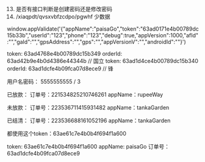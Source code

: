 

13. 是否有接口判断是创建密码还是修改密码
14. /xiaqpdt/qvsxvbfzcdpo/pgwhf 少数据



window.appValidate('{"appName":"paisaGo","token":"63ad0171e4b00789dc15b33b","userId":"123","phone":"123","debug":true,"appVersion":1000,"afId":"","gaId":"","gpsAddress":"","gps":"","appVersionV":"","androidId":""}')

token: 63ad4768e4b00789dc15b349 orderId: 63ad42b9e4b0d4386e44344b // 国立
token: 63ad1d4ce4b00789dc15b340 orderId: 63ad1dcfe4b09fca07d8ece9  // 锋


用户名密码： 5555555555 / 3



已放款：
订单号：221534825210746261
appName：rupeeWay

未放款：
订单号：223536711415931482
appName：tankaGarden

已结清：
订单号：223536688161052196
appName：tankaGarden

都使用这个token：63ae61c7e4b0b4f694f1a600


token: 63ae61c7e4b0b4f694f1a600
appName: paisaGo
订单号：63ad1dcfe4b09fca07d8ece9